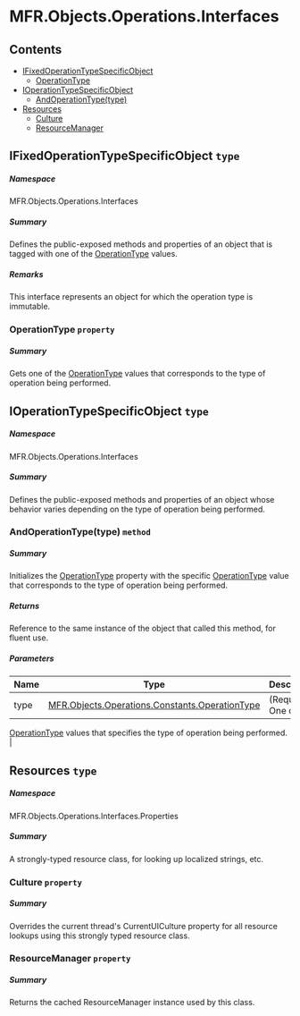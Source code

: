 <a name='assembly'></a>
# MFR.Objects.Operations.Interfaces

## Contents

- [IFixedOperationTypeSpecificObject](#T-MFR-Objects-Operations-Interfaces-IFixedOperationTypeSpecificObject 'MFR.Objects.Operations.Interfaces.IFixedOperationTypeSpecificObject')
  - [OperationType](#P-MFR-Objects-Operations-Interfaces-IFixedOperationTypeSpecificObject-OperationType 'MFR.Objects.Operations.Interfaces.IFixedOperationTypeSpecificObject.OperationType')
- [IOperationTypeSpecificObject](#T-MFR-Objects-Operations-Interfaces-IOperationTypeSpecificObject 'MFR.Objects.Operations.Interfaces.IOperationTypeSpecificObject')
  - [AndOperationType(type)](#M-MFR-Objects-Operations-Interfaces-IOperationTypeSpecificObject-AndOperationType-MFR-Objects-Operations-Constants-OperationType- 'MFR.Objects.Operations.Interfaces.IOperationTypeSpecificObject.AndOperationType(MFR.Objects.Operations.Constants.OperationType)')
- [Resources](#T-MFR-Objects-Operations-Interfaces-Properties-Resources 'MFR.Objects.Operations.Interfaces.Properties.Resources')
  - [Culture](#P-MFR-Objects-Operations-Interfaces-Properties-Resources-Culture 'MFR.Objects.Operations.Interfaces.Properties.Resources.Culture')
  - [ResourceManager](#P-MFR-Objects-Operations-Interfaces-Properties-Resources-ResourceManager 'MFR.Objects.Operations.Interfaces.Properties.Resources.ResourceManager')

<a name='T-MFR-Objects-Operations-Interfaces-IFixedOperationTypeSpecificObject'></a>
## IFixedOperationTypeSpecificObject `type`

##### Namespace

MFR.Objects.Operations.Interfaces

##### Summary

Defines the public-exposed methods and properties of an object that is
tagged with one of the
[OperationType](#T-MFR-Objects-OperationType 'MFR.Objects.OperationType')
values.

##### Remarks

This interface represents an object for which the operation type is immutable.

<a name='P-MFR-Objects-Operations-Interfaces-IFixedOperationTypeSpecificObject-OperationType'></a>
### OperationType `property`

##### Summary

Gets one of the
[OperationType](#T-MFR-Objects-OperationType 'MFR.Objects.OperationType')
values that
corresponds to the type of operation being performed.

<a name='T-MFR-Objects-Operations-Interfaces-IOperationTypeSpecificObject'></a>
## IOperationTypeSpecificObject `type`

##### Namespace

MFR.Objects.Operations.Interfaces

##### Summary

Defines the public-exposed methods and properties of an object whose
behavior varies depending on the type of operation being performed.

<a name='M-MFR-Objects-Operations-Interfaces-IOperationTypeSpecificObject-AndOperationType-MFR-Objects-Operations-Constants-OperationType-'></a>
### AndOperationType(type) `method`

##### Summary

Initializes the
[OperationType](#P-MFR-Objects-IOperationSpecificObject-OperationType 'MFR.Objects.IOperationSpecificObject.OperationType')
property with the specific
[OperationType](#T-MFR-Objects-OperationType 'MFR.Objects.OperationType')
value that
corresponds to the type of operation being performed.

##### Returns

Reference to the same instance of the object that called this
method, for fluent use.

##### Parameters

| Name | Type | Description |
| ---- | ---- | ----------- |
| type | [MFR.Objects.Operations.Constants.OperationType](#T-MFR-Objects-Operations-Constants-OperationType 'MFR.Objects.Operations.Constants.OperationType') | (Required.) One of the
[OperationType](#T-MFR-Objects-OperationType 'MFR.Objects.OperationType')
values that
specifies the type of operation being performed. |

<a name='T-MFR-Objects-Operations-Interfaces-Properties-Resources'></a>
## Resources `type`

##### Namespace

MFR.Objects.Operations.Interfaces.Properties

##### Summary

A strongly-typed resource class, for looking up localized strings, etc.

<a name='P-MFR-Objects-Operations-Interfaces-Properties-Resources-Culture'></a>
### Culture `property`

##### Summary

Overrides the current thread's CurrentUICulture property for all
  resource lookups using this strongly typed resource class.

<a name='P-MFR-Objects-Operations-Interfaces-Properties-Resources-ResourceManager'></a>
### ResourceManager `property`

##### Summary

Returns the cached ResourceManager instance used by this class.

